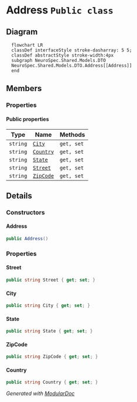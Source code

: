 # Address `Public class`

## Diagram
```mermaid
  flowchart LR
  classDef interfaceStyle stroke-dasharray: 5 5;
  classDef abstractStyle stroke-width:4px
  subgraph NeuroSpec.Shared.Models.DTO
  NeuroSpec.Shared.Models.DTO.Address[[Address]]
  end
```

## Members
### Properties
#### Public  properties
| Type | Name | Methods |
| --- | --- | --- |
| `string` | [`City`](#city) | `get, set` |
| `string` | [`Country`](#country) | `get, set` |
| `string` | [`State`](#state) | `get, set` |
| `string` | [`Street`](#street) | `get, set` |
| `string` | [`ZipCode`](#zipcode) | `get, set` |

## Details
### Constructors
#### Address
```csharp
public Address()
```

### Properties
#### Street
```csharp
public string Street { get; set; }
```

#### City
```csharp
public string City { get; set; }
```

#### State
```csharp
public string State { get; set; }
```

#### ZipCode
```csharp
public string ZipCode { get; set; }
```

#### Country
```csharp
public string Country { get; set; }
```

*Generated with* [*ModularDoc*](https://github.com/hailstorm75/ModularDoc)
